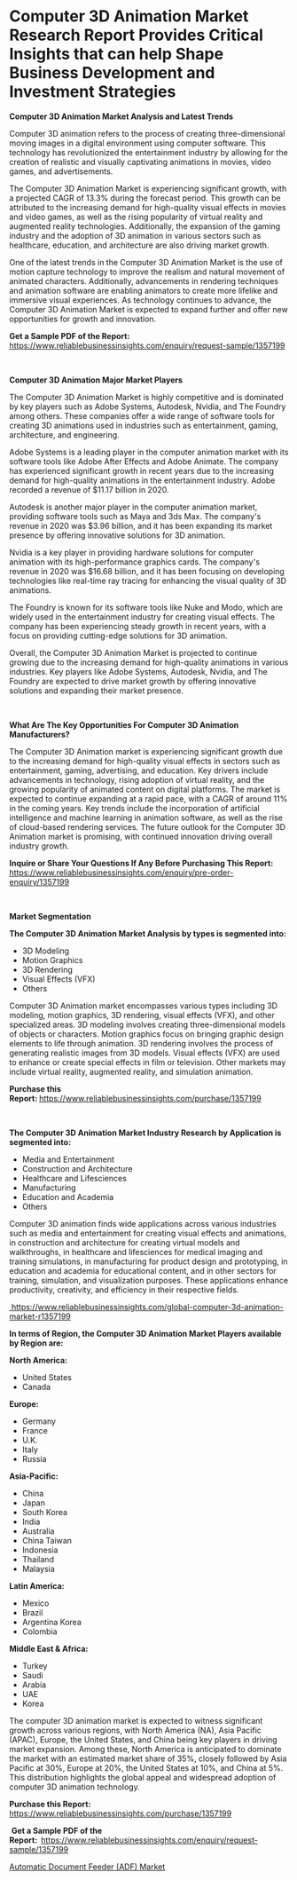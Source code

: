 <p><h1>Computer 3D Animation Market Research Report Provides Critical Insights that can help Shape Business Development and Investment Strategies</h1></p><p><strong>Computer 3D Animation Market Analysis and Latest Trends</strong></p>
<p><p>Computer 3D animation refers to the process of creating three-dimensional moving images in a digital environment using computer software. This technology has revolutionized the entertainment industry by allowing for the creation of realistic and visually captivating animations in movies, video games, and advertisements.</p><p>The Computer 3D Animation Market is experiencing significant growth, with a projected CAGR of 13.3% during the forecast period. This growth can be attributed to the increasing demand for high-quality visual effects in movies and video games, as well as the rising popularity of virtual reality and augmented reality technologies. Additionally, the expansion of the gaming industry and the adoption of 3D animation in various sectors such as healthcare, education, and architecture are also driving market growth.</p><p>One of the latest trends in the Computer 3D Animation Market is the use of motion capture technology to improve the realism and natural movement of animated characters. Additionally, advancements in rendering techniques and animation software are enabling animators to create more lifelike and immersive visual experiences. As technology continues to advance, the Computer 3D Animation Market is expected to expand further and offer new opportunities for growth and innovation.</p></p>
<p><strong>Get a Sample PDF of the Report:&nbsp;</strong> <a href="https://www.reliablebusinessinsights.com/enquiry/request-sample/1357199">https://www.reliablebusinessinsights.com/enquiry/request-sample/1357199</a></p>
<p>&nbsp;</p>
<p><strong>Computer 3D Animation Major Market Players</strong></p>
<p><p>The Computer 3D Animation Market is highly competitive and is dominated by key players such as Adobe Systems, Autodesk, Nvidia, and The Foundry among others. These companies offer a wide range of software tools for creating 3D animations used in industries such as entertainment, gaming, architecture, and engineering.</p><p>Adobe Systems is a leading player in the computer animation market with its software tools like Adobe After Effects and Adobe Animate. The company has experienced significant growth in recent years due to the increasing demand for high-quality animations in the entertainment industry. Adobe recorded a revenue of $11.17 billion in 2020.</p><p>Autodesk is another major player in the computer animation market, providing software tools such as Maya and 3ds Max. The company's revenue in 2020 was $3.96 billion, and it has been expanding its market presence by offering innovative solutions for 3D animation.</p><p>Nvidia is a key player in providing hardware solutions for computer animation with its high-performance graphics cards. The company's revenue in 2020 was $16.68 billion, and it has been focusing on developing technologies like real-time ray tracing for enhancing the visual quality of 3D animations.</p><p>The Foundry is known for its software tools like Nuke and Modo, which are widely used in the entertainment industry for creating visual effects. The company has been experiencing steady growth in recent years, with a focus on providing cutting-edge solutions for 3D animation.</p><p>Overall, the Computer 3D Animation Market is projected to continue growing due to the increasing demand for high-quality animations in various industries. Key players like Adobe Systems, Autodesk, Nvidia, and The Foundry are expected to drive market growth by offering innovative solutions and expanding their market presence.</p></p>
<p>&nbsp;</p>
<p><strong>What Are The Key Opportunities For Computer 3D Animation Manufacturers?</strong></p>
<p><p>The Computer 3D Animation market is experiencing significant growth due to the increasing demand for high-quality visual effects in sectors such as entertainment, gaming, advertising, and education. Key drivers include advancements in technology, rising adoption of virtual reality, and the growing popularity of animated content on digital platforms. The market is expected to continue expanding at a rapid pace, with a CAGR of around 11% in the coming years. Key trends include the incorporation of artificial intelligence and machine learning in animation software, as well as the rise of cloud-based rendering services. The future outlook for the Computer 3D Animation market is promising, with continued innovation driving overall industry growth.</p></p>
<p><strong>Inquire or Share Your Questions If Any Before Purchasing This Report:</strong> <a href="https://www.reliablebusinessinsights.com/enquiry/pre-order-enquiry/1357199">https://www.reliablebusinessinsights.com/enquiry/pre-order-enquiry/1357199</a></p>
<p>&nbsp;</p>
<p><strong>Market Segmentation</strong></p>
<p><strong>The Computer 3D Animation Market Analysis by types is segmented into:</strong></p>
<p><ul><li>3D Modeling</li><li>Motion Graphics</li><li>3D Rendering</li><li>Visual Effects (VFX)</li><li>Others</li></ul></p>
<p><p>Computer 3D Animation market encompasses various types including 3D modeling, motion graphics, 3D rendering, visual effects (VFX), and other specialized areas. 3D modeling involves creating three-dimensional models of objects or characters. Motion graphics focus on bringing graphic design elements to life through animation. 3D rendering involves the process of generating realistic images from 3D models. Visual effects (VFX) are used to enhance or create special effects in film or television. Other markets may include virtual reality, augmented reality, and simulation animation.</p></p>
<p><strong>Purchase this Report:&nbsp;</strong><a href="https://www.reliablebusinessinsights.com/purchase/1357199">https://www.reliablebusinessinsights.com/purchase/1357199</a></p>
<p>&nbsp;</p>
<p><strong>The Computer 3D Animation Market Industry Research by Application is segmented into:</strong></p>
<p><ul><li>Media and Entertainment</li><li>Construction and Architecture</li><li>Healthcare and Lifesciences</li><li>Manufacturing</li><li>Education and Academia</li><li>Others</li></ul></p>
<p><p>Computer 3D animation finds wide applications across various industries such as media and entertainment for creating visual effects and animations, in construction and architecture for creating virtual models and walkthroughs, in healthcare and lifesciences for medical imaging and training simulations, in manufacturing for product design and prototyping, in education and academia for educational content, and in other sectors for training, simulation, and visualization purposes. These applications enhance productivity, creativity, and efficiency in their respective fields.</p></p>
<p><a href="https://www.reliablebusinessinsights.com/global-computer-3d-animation-market-r1357199">&nbsp;https://www.reliablebusinessinsights.com/global-computer-3d-animation-market-r1357199</a></p>
<p><strong>In terms of Region, the Computer 3D Animation Market Players available by Region are:</strong></p>
<p>
    <p> <strong> North America: </strong>
        <ul>
            <li>United States</li>
            <li>Canada</li>
        </ul>
        </p> 
    <p> <strong> Europe: </strong>
        <ul>
            <li>Germany</li>
            <li>France</li>
            <li>U.K.</li>
            <li>Italy</li>
            <li>Russia</li>
        </ul>
        </p> 
    <p> <strong> Asia-Pacific: </strong>
        <ul>
            <li>China</li>
            <li>Japan</li>
            <li>South Korea</li>
            <li>India</li>
            <li>Australia</li>
            <li>China Taiwan</li>
            <li>Indonesia</li>
            <li>Thailand</li>
            <li>Malaysia</li>
        </ul>
        </p> 
    <p> <strong> Latin America: </strong>
        <ul>
            <li>Mexico</li>
            <li>Brazil</li>
            <li>Argentina Korea</li>
            <li>Colombia</li>
        </ul>
        </p> 
    <p> <strong> Middle East & Africa: </strong>
        <ul>
            <li>Turkey</li>
            <li>Saudi</li>
            <li>Arabia</li>
            <li>UAE</li>
            <li>Korea</li>
        </ul>
    </p>
    </p>
<p><p>The computer 3D animation market is expected to witness significant growth across various regions, with North America (NA), Asia Pacific (APAC), Europe, the United States, and China being key players in driving market expansion. Among these, North America is anticipated to dominate the market with an estimated market share of 35%, closely followed by Asia Pacific at 30%, Europe at 20%, the United States at 10%, and China at 5%. This distribution highlights the global appeal and widespread adoption of computer 3D animation technology.</p></p>
<p><strong>Purchase this Report: </strong><a href="https://www.reliablebusinessinsights.com/purchase/1357199">https://www.reliablebusinessinsights.com/purchase/1357199</a></p>
<p>&nbsp;<strong>Get a Sample PDF of the Report:&nbsp;&nbsp;</strong><a href="https://www.reliablebusinessinsights.com/enquiry/request-sample/1357199">https://www.reliablebusinessinsights.com/enquiry/request-sample/1357199</a></p>
<p><strong></strong></p>
<p><p><a href="https://www.linkedin.com/pulse/global-automatic-document-feeder-adf-market-size-share-analysis-cdxmf?trackingId=TeajVhjvTAaPq6QHrJYEzA%3D%3D">Automatic Document Feeder (ADF) Market</a></p></p>